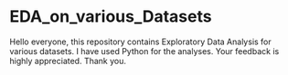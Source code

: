 # EDA_on_various_Datasets
Hello everyone, this repository contains Exploratory Data Analysis for various datasets. I have used Python for the analyses. Your feedback is highly appreciated. Thank you.
